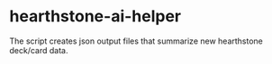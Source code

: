 # hearthstone-ai-helper
The script creates json output files that summarize new hearthstone deck/card data.
